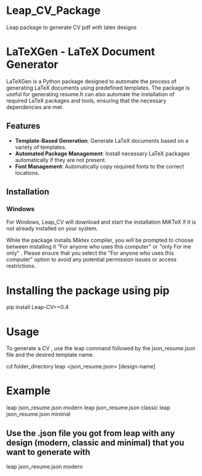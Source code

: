 # Leap_CV_Package
Leap package to generate CV pdf with latex designs

# LaTeXGen - LaTeX Document Generator

LaTeXGen is a Python package designed to automate the process of generating LaTeX documents using predefined templates. The package is useful for generating resume.It can also automate the installation of required LaTeX packages and tools, ensuring that the necessary dependencies are met.

## Features

- **Template-Based Generation**: Generate LaTeX documents based on a variety of templates.
- **Automated Package Management**: Install necessary LaTeX packages automatically if they are not present.
- **Font Management**: Automatically copy required fonts to the correct locations.


## Installation

### Windows
For Windows, Leap_CV will download and start the installation MiKTeX if it is not already installed on your system.

While the package installs Miktex compiler, you will be prompted to choose between installing it "For anyone who uses this computer" or "only For me only" . Please ensure that you select the "For anyone who uses this computer" option to avoid any potential permission issues or access restrictions.

# Installing the package using pip

pip install Leap-CV==0.4

# Usage
To generate a CV , use the leap command followed by the json_resume.json file and the desired template name.

cd folder_directory
leap <json_resume.json> [design-name]

# Example 
leap json_resume.json modern
leap json_resume.json classic
leap json_resume.json minimal

## Use the .json file you got from leap with any design (modern, classic and minimal) that you want to generate with
leap json_resume.json modern



